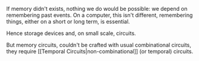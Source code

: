 If memory didn't exists, nothing we do would be possible: we depend on remembering past events. On a computer, this isn't different, remembering things, either on a short or long term, is essential. 

Hence storage devices and, on small scale, circuits.

But memory circuits, couldn't be crafted with usual combinational circuits, they require [[Temporal Circuits|non-combinational]] (or temporal) circuits.